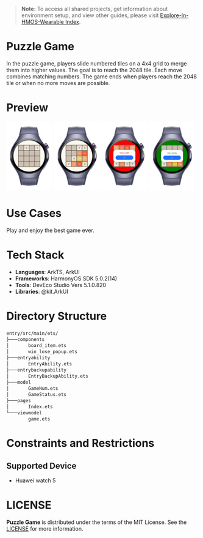 > **Note:** To access all shared projects, get information about environment setup, and view other guides, please visit [Explore-In-HMOS-Wearable Index](https://github.com/Explore-In-HMOS-Wearable/hmos-index).

# Puzzle Game

In the puzzle game, players slide numbered tiles on a 4x4 grid to merge them into higher values. The goal is to reach the
2048 tile. Each move combines matching numbers. The game ends when players reach the 2048 tile or when no more moves are
possible.

# Preview
<div>
<img src="screenshots/ss1.png" width="24%" />
<img src="screenshots/ss2.png" width="24%" />
<img src="screenshots/ss3.png" width="24%" />
<img src="screenshots/ss4.png" width="24%" />
</div>

# Use Cases
Play and enjoy the best game ever.

# Tech Stack

- **Languages**: ArkTS, ArkUI
- **Frameworks**: HarmonyOS SDK 5.0.2(14)
- **Tools**: DevEco Studio Vers 5.1.0.820
- **Libraries**: @kit.ArkUI

# Directory Structure

```
entry/src/main/ets/
├───components
│       board_item.ets
│       win_lose_popup.ets
├───entryability
│       EntryAbility.ets
├───entrybackupability
│       EntryBackupAbility.ets
├───model
│       GameNum.ets
│       GameStatus.ets
├───pages
│       Index.ets
└───viewmodel
        game.ets
```

# Constraints and Restrictions
## Supported Device
- Huawei watch 5

# LICENSE
**Puzzle Game** is distributed under the terms of the MIT License.
See the [LICENSE](/LICENSE) for more information.

